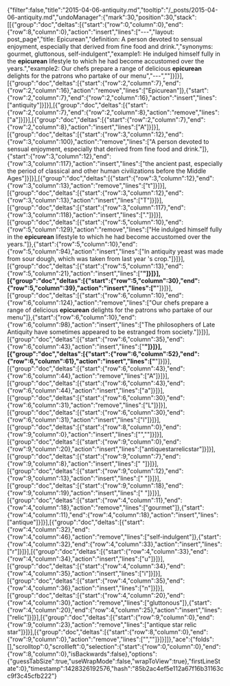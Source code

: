 {"filter":false,"title":"2015-04-06-antiquity.md","tooltip":"/_posts/2015-04-06-antiquity.md","undoManager":{"mark":30,"position":30,"stack":[[{"group":"doc","deltas":[{"start":{"row":0,"column":0},"end":{"row":8,"column":0},"action":"insert","lines":["---","layout: post_page","title: Epicurean","definition: A person devoted to sensual enjoyment, especially that derived from fine food and drink.","synonyms:  gourmet, gluttonous, self-indulgent","example1: He indulged himself fully in the <strong>epicurean</strong> lifestyle to which he had become accustomed over the years.","example2: Our chefs prepare a range of delicious <strong>epicurean</strong> delights for the patrons who partake of our menu","---",""]}]}],[{"group":"doc","deltas":[{"start":{"row":2,"column":7},"end":{"row":2,"column":16},"action":"remove","lines":["Epicurean"]},{"start":{"row":2,"column":7},"end":{"row":2,"column":16},"action":"insert","lines":["antiquity"]}]}],[{"group":"doc","deltas":[{"start":{"row":2,"column":7},"end":{"row":2,"column":8},"action":"remove","lines":["a"]}]}],[{"group":"doc","deltas":[{"start":{"row":2,"column":7},"end":{"row":2,"column":8},"action":"insert","lines":["A"]}]}],[{"group":"doc","deltas":[{"start":{"row":3,"column":12},"end":{"row":3,"column":100},"action":"remove","lines":["A person devoted to sensual enjoyment, especially that derived from fine food and drink."]},{"start":{"row":3,"column":12},"end":{"row":3,"column":117},"action":"insert","lines":["the ancient past, especially the period of classical and other human civilizations before the Middle Ages"]}]}],[{"group":"doc","deltas":[{"start":{"row":3,"column":12},"end":{"row":3,"column":13},"action":"remove","lines":["t"]}]}],[{"group":"doc","deltas":[{"start":{"row":3,"column":12},"end":{"row":3,"column":13},"action":"insert","lines":["T"]}]}],[{"group":"doc","deltas":[{"start":{"row":3,"column":117},"end":{"row":3,"column":118},"action":"insert","lines":["."]}]}],[{"group":"doc","deltas":[{"start":{"row":5,"column":10},"end":{"row":5,"column":129},"action":"remove","lines":["He indulged himself fully in the <strong>epicurean</strong> lifestyle to which he had become accustomed over the years."]},{"start":{"row":5,"column":10},"end":{"row":5,"column":94},"action":"insert","lines":["In antiquity yeast was made from sour dough, which was taken from last year 's crop."]}]}],[{"group":"doc","deltas":[{"start":{"row":5,"column":13},"end":{"row":5,"column":21},"action":"insert","lines":["<strong>"]}]}],[{"group":"doc","deltas":[{"start":{"row":5,"column":30},"end":{"row":5,"column":39},"action":"insert","lines":["</strong>"]}]}],[{"group":"doc","deltas":[{"start":{"row":6,"column":10},"end":{"row":6,"column":124},"action":"remove","lines":["Our chefs prepare a range of delicious <strong>epicurean</strong> delights for the patrons who partake of our menu"]},{"start":{"row":6,"column":10},"end":{"row":6,"column":98},"action":"insert","lines":["The philosophers of Late Antiquity have sometimes appeared to be estranged from society."]}]}],[{"group":"doc","deltas":[{"start":{"row":6,"column":35},"end":{"row":6,"column":43},"action":"insert","lines":["<strong>"]}]}],[{"group":"doc","deltas":[{"start":{"row":6,"column":52},"end":{"row":6,"column":61},"action":"insert","lines":["</strong>"]}]}],[{"group":"doc","deltas":[{"start":{"row":6,"column":43},"end":{"row":6,"column":44},"action":"remove","lines":["A"]}]}],[{"group":"doc","deltas":[{"start":{"row":6,"column":43},"end":{"row":6,"column":44},"action":"insert","lines":["a"]}]}],[{"group":"doc","deltas":[{"start":{"row":6,"column":30},"end":{"row":6,"column":31},"action":"remove","lines":["L"]}]}],[{"group":"doc","deltas":[{"start":{"row":6,"column":30},"end":{"row":6,"column":31},"action":"insert","lines":["l"]}]}],[{"group":"doc","deltas":[{"start":{"row":8,"column":0},"end":{"row":9,"column":0},"action":"insert","lines":["",""]}]}],[{"group":"doc","deltas":[{"start":{"row":9,"column":0},"end":{"row":9,"column":20},"action":"insert","lines":["antiquestarrelicstar"]}]}],[{"group":"doc","deltas":[{"start":{"row":9,"column":7},"end":{"row":9,"column":8},"action":"insert","lines":[" "]}]}],[{"group":"doc","deltas":[{"start":{"row":9,"column":12},"end":{"row":9,"column":13},"action":"insert","lines":[" "]}]}],[{"group":"doc","deltas":[{"start":{"row":9,"column":18},"end":{"row":9,"column":19},"action":"insert","lines":[" "]}]}],[{"group":"doc","deltas":[{"start":{"row":4,"column":11},"end":{"row":4,"column":18},"action":"remove","lines":["gourmet"]},{"start":{"row":4,"column":11},"end":{"row":4,"column":18},"action":"insert","lines":["antique"]}]}],[{"group":"doc","deltas":[{"start":{"row":4,"column":32},"end":{"row":4,"column":46},"action":"remove","lines":["self-indulgent"]},{"start":{"row":4,"column":32},"end":{"row":4,"column":33},"action":"insert","lines":["r"]}]}],[{"group":"doc","deltas":[{"start":{"row":4,"column":33},"end":{"row":4,"column":34},"action":"insert","lines":["u"]}]}],[{"group":"doc","deltas":[{"start":{"row":4,"column":34},"end":{"row":4,"column":35},"action":"insert","lines":["i"]}]}],[{"group":"doc","deltas":[{"start":{"row":4,"column":35},"end":{"row":4,"column":36},"action":"insert","lines":["n"]}]}],[{"group":"doc","deltas":[{"start":{"row":4,"column":20},"end":{"row":4,"column":30},"action":"remove","lines":["gluttonous"]},{"start":{"row":4,"column":20},"end":{"row":4,"column":25},"action":"insert","lines":["relic"]}]}],[{"group":"doc","deltas":[{"start":{"row":9,"column":0},"end":{"row":9,"column":23},"action":"remove","lines":["antique star relic star"]}]}],[{"group":"doc","deltas":[{"start":{"row":8,"column":0},"end":{"row":9,"column":0},"action":"remove","lines":["",""]}]}]]},"ace":{"folds":[],"scrolltop":0,"scrollleft":0,"selection":{"start":{"row":0,"column":0},"end":{"row":8,"column":0},"isBackwards":false},"options":{"guessTabSize":true,"useWrapMode":false,"wrapToView":true},"firstLineState":0},"timestamp":1428326192576,"hash":"85b2ac4ef5e112a67f16b31163cc9f3c45cfb222"}